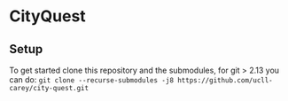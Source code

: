 # CityQuest

## Setup
To get started clone this repository and the submodules, for git > 2.13 you can do:
`git clone --recurse-submodules -j8 https://github.com/ucll-carey/city-quest.git`
